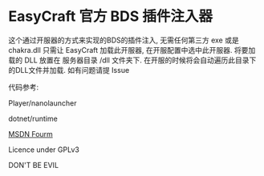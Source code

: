 # EasyCraft 官方 BDS 插件注入器

这个通过开服器的方式来实现的BDS的插件注入, 无需任何第三方 exe 或是 chakra.dll
只需让 EasyCraft 加载此开服器, 在开服配置中选中此开服器. 将要加载的 DLL 放置在 服务器目录 /dll 文件夹下.
在开服的时候将会自动遍历此目录下的DLL文件并加载. 
如有问题请提 Issue

代码参考:

Player/nanolauncher

dotnet/runtime

[MSDN Fourm](https://social.msdn.microsoft.com/Forums/windowsdesktop/en-US/20e31615-bb77-4e57-a1d3-681d53801190/native-api-createprocess-amp-redirecting-output?forum=windowsgeneraldevelopmentissues)

Licence under GPLv3

DON'T BE EVIL


